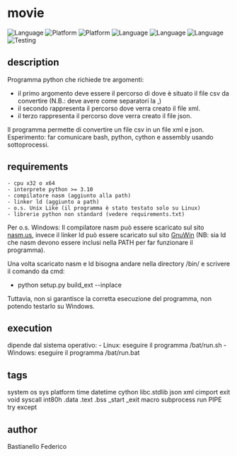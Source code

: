 # movie
![Language](https://img.shields.io/badge/Spellcheck-Pass-green?style=flat)   ![Platform](https://img.shields.io/badge/OS%20platform%20supported-Linux-blue?style=flat) ![Platform](https://img.shields.io/badge/OS%20platform%20-Linux-blue?style=flat) ![Language](https://img.shields.io/badge/Language-Python-yellowgreen?style=flat) ![Language](https://img.shields.io/badge/Language-cython-yellowgreen?style=flat) ![Language](https://img.shields.io/badge/Language-asm-blue?style=flat) ![Testing](https://img.shields.io/badge/Test-Pass-green)

## description
Programma python che richiede tre argomenti:
- il primo argomento deve essere il percorso di dove è situato il file csv da convertire (N.B.: deve avere come separatori la ,)
- il secondo rappresenta il percorso dove verra creato il file xml.
- il terzo rappresenta il percorso dove verra creato il file json.

Il programma permette di convertire un file csv in un file xml e json.
Esperimento: far comunicare bash, python, cython e assembly usando sottoprocessi.  

## requirements
    - cpu x32 o x64
    - interprete python >= 3.10
    - compilatore nasm (aggiunto alla path)
    - linker ld (aggiunto a path)
    - o.s. Unix Like (il programma è stato testato solo su Linux)
    - librerie python non standard (vedere requirements.txt)

Per o.s. Windows:
Il compilatore nasm può essere scaricato sul sito [nasm.us](https://www.nasm.us), invece il linker ld può essere scaricato sul sito [GnuWin](https://gnuwin32.sourceforge.net/packages/ld.htm) (NB: sia ld che nasm devono essere inclusi nella PATH per far funzionare il programma).

Una volta scaricato nasm e ld bisogna andare nella directory /bin/ e scrivere il comando da cmd:
-	python setup.py build_ext --inplace


Tuttavia, non si garantisce la corretta esecuzione del programma, non potendo testarlo su Windows.

## execution
dipende dal sistema operativo:
    - Linux:    eseguire il programma /bat/run.sh
	- Windows:  eseguire il programma /bat/run.bat 

## tags
system os sys platform time datetime cython libc.stdlib json xml cimport exit void syscall int80h .data .text .bss _start _exit macro subprocess run PIPE try except

## author
Bastianello Federico
